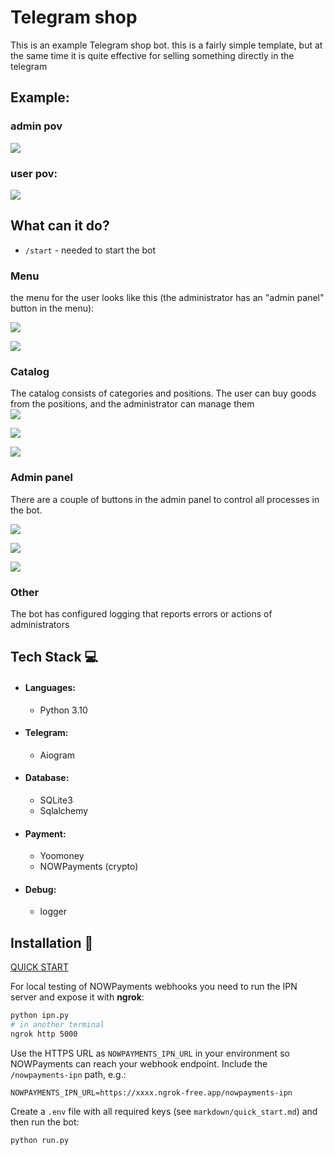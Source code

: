 # Telegram shop
This is an example Telegram shop bot.
this is a fairly simple template, but at the same time it is quite effective for selling something directly in the telegram  
## Example:  
### admin pov  
![](assets/admin_pov.gif)
### user pov:
![](assets/user_pov.gif)
## What can it do?
- `/start` - needed to start the bot
### Menu
  the menu for the user looks like this (the administrator has an "admin panel" button in the menu):  

  ![](assets/menu_picture.png)  

  ![](assets/menu_as_admin_picture.png)

### Catalog
  The catalog consists of categories and positions. The user can buy goods from the positions, and the administrator can manage them  
  ![](assets/categories_picture.png)  

  ![](assets/positions_picture.png)  

  ![](assets/position_description_picture.png)

### Admin panel
There are a couple of buttons in the admin panel to control all processes in the bot.

  ![](assets/admin_menu_picture.png)

  ![](assets/shop_menu_picture.png)

  ![](assets/user_menu_picture.png)
### Other
  The bot has configured logging that reports errors or actions of administrators  
## Tech Stack 💻
- #### Languages:
  - Python 3.10

- #### Telegram:
    - Aiogram

- #### Database:
    - SQLite3
    - Sqlalchemy

- #### Payment:
    - Yoomoney
    - NOWPayments (crypto)

- #### Debug:
    - logger

## Installation 💾
[QUICK START](markdown/quick_start.md)

For local testing of NOWPayments webhooks you need to run the IPN server and expose it with **ngrok**:

```bash
python ipn.py
# in another terminal
ngrok http 5000
```

Use the HTTPS URL as `NOWPAYMENTS_IPN_URL` in your environment so NOWPayments can
reach your webhook endpoint. Include the `/nowpayments-ipn` path, e.g.:

```
NOWPAYMENTS_IPN_URL=https://xxxx.ngrok-free.app/nowpayments-ipn
```

Create a `.env` file with all required keys (see `markdown/quick_start.md`) and then run the bot:

```bash
python run.py
```
